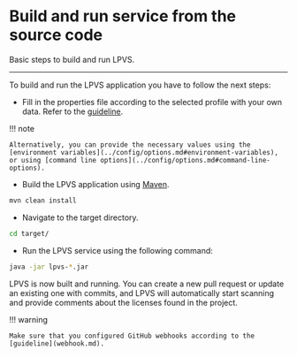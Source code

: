 # Build and run service from the source code

Basic steps to build and run LPVS.

---

To build and run the LPVS application you have to follow the next steps:

* Fill in the properties file according to the selected profile with your own data. Refer to the [guideline](../config/options.md#properties-in-the-application-profile-files).

!!! note

    Alternatively, you can provide the necessary values using the [environment variables](../config/options.md#environment-variables),
    or using [command line options](../config/options.md#command-line-options).

* Build the LPVS application using [Maven](https://maven.apache.org/).

```bash
mvn clean install
```

* Navigate to the target directory.

```bash
cd target/
```

* Run the LPVS service using the following command:

```bash
java -jar lpvs-*.jar
```

LPVS is now built and running. You can create a new pull request or update an existing one with commits, 
and LPVS will automatically start scanning and provide comments about the licenses found in the project.

!!! warning

    Make sure that you configured GitHub webhooks according to the [guideline](webhook.md).
